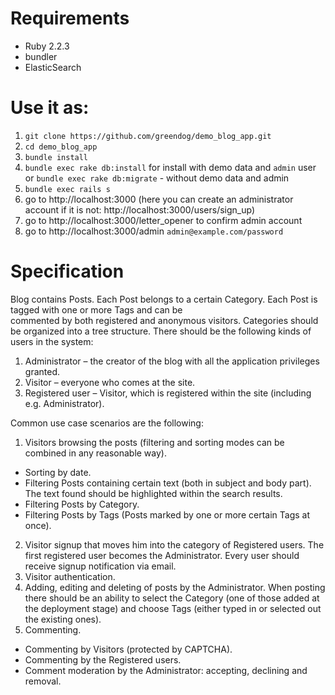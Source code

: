 # Requirements

- Ruby 2.2.3
- bundler
- ElasticSearch


# Use it as:

1. ```git clone https://github.com/greendog/demo_blog_app.git```
2. ```cd demo_blog_app```
3. ```bundle install```
4. ```bundle exec rake db:install``` for install with demo data and ```admin``` user or ```bundle exec rake db:migrate``` -  without demo data and admin
5. ```bundle exec rails s```
6. go to http://localhost:3000 (here you can create an administrator account if it is not: http://localhost:3000/users/sign_up)
7. go to http://localhost:3000/letter_opener to confirm admin account
8. go to http://localhost:3000/admin ```admin@example.com/password```


# Specification


Blog	contains	Posts.	Each	Post belongs	to	a	certain	Category.	Each Post is	 tagged	with one	or	more Tags and	can	be	
commented	by	both	registered	and	anonymous	visitors.
Categories should	be	organized	into	a	tree	structure.
There	should	be	the	following	kinds	of	users in	the	system:

1. Administrator – the creator of the blog	with	all	the	application	privileges	granted.
2. Visitor – everyone	who	comes	at	the	site.
3. Registered user – Visitor,	which	is	registered	within	the	site	(including e.g. Administrator).

Common	use	case	scenarios	are	the	following:

1. Visitors	 browsing the posts (filtering	and	sorting	modes	can	be	combined	in	any	reasonable	way).
 - Sorting	by	date.
 - Filtering Posts containing certain text	(both	in	subject	and	body	part).	The text found should be highlighted	within	the	search	results.
 - Filtering	Posts by Category.
 - Filtering Posts by Tags (Posts marked	by	one	or	more	certain	Tags at	once).
2. Visitor	signup that moves him	into	the	category	of Registered	users. The	first	registered	user	becomes	the	 Administrator.	Every	user	should	receive	signup	notification	via	email.
3. Visitor authentication.
4. Adding,	editing and deleting of posts by the Administrator. When	posting	there	should	be	an	ability	to	select	the	Category (one	of	those	added	at	the	deployment	stage)	and	choose	Tags (either	typed	in	or	selected	out	the	existing	ones).
5. Commenting.
- Commenting	by Visitors (protected	by	CAPTCHA).
- Commenting by the	Registered users.
- Comment moderation by the Administrator:	accepting,	declining	and removal.
